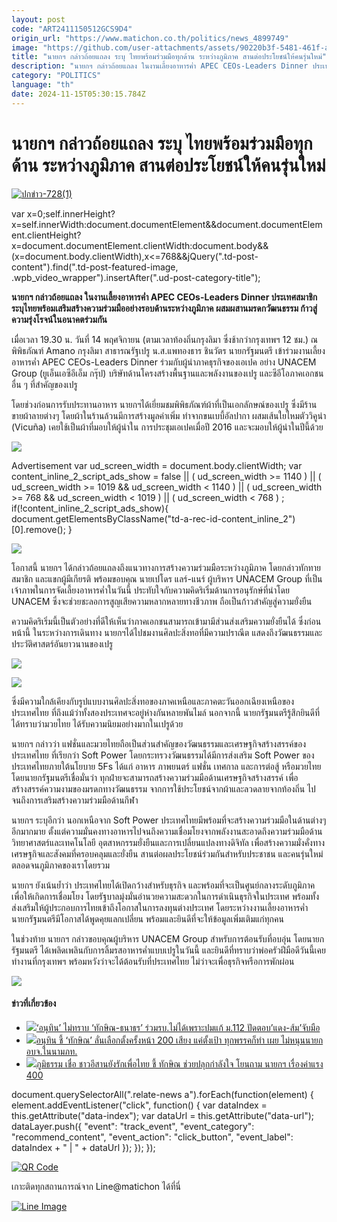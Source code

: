 ```yaml
---
layout: post
code: "ART2411150512GCS9D4"
origin_url: "https://www.matichon.co.th/politics/news_4899749"
image: "https://github.com/user-attachments/assets/90220b3f-5481-461f-aa2e-598ecacf61bd"
title: "นายกฯ กล่าวถ้อยแถลง ระบุ ไทยพร้อมร่วมมือทุกด้าน ระหว่างภูมิภาค สานต่อประโยชน์ให้คนรุ่นใหม่"
description: "นายกฯ กล่าวถ้อยแถลง ในงานเลี้ยงอาหารค่ำ APEC CEOs-Leaders Dinner ประเทศสมาชิก ระบุไทยพร้อมเสริมสร้างความร่วมมืออย่างรอบด้านระหว่างภูมิภาค ผสมผสานมรดกวัฒนธรรม"
category: "POLITICS"
language: "th"
date: 2024-11-15T05:30:15.784Z
---
```


# นายกฯ กล่าวถ้อยแถลง ระบุ ไทยพร้อมร่วมมือทุกด้าน ระหว่างภูมิภาค สานต่อประโยชน์ให้คนรุ่นใหม่

[![](https://www.matichon.co.th/wp-content/uploads/2024/11/ปกข่าว-7281-113.jpg "ปกข่าว-728(1)")](https://www.matichon.co.th/wp-content/uploads/2024/11/ปกข่าว-7281-113.jpg)

var x=0;self.innerHeight?x=self.innerWidth:document.documentElement&&document.documentElement.clientHeight?x=document.documentElement.clientWidth:document.body&&(x=document.body.clientWidth),x<=768&&jQuery(".td-post-content").find(".td-post-featured-image, .wpb\_video\_wrapper").insertAfter(".ud-post-category-title");

**นายกฯ กล่าวถ้อยแถลง ในงานเลี้ยงอาหารค่ำ APEC CEOs-Leaders Dinner ประเทศสมาชิก ระบุไทยพร้อมเสริมสร้างความร่วมมืออย่างรอบด้านระหว่างภูมิภาค ผสมผสานมรดกวัฒนธรรม ก้าวสู่ความรุ่งโรจน์ในอนาคตร่วมกัน**

เมื่อเวลา 19.30 น. วันที่ 14 พฤศจิกายน (ตามเวลาท้องถิ่นกรุงลิมา ซึ่งช้ากว่ากรุงเทพฯ 12 ชม.) ณ พิพิธภัณฑ์ Amano กรุงลิมา สาธารณรัฐเปรู น.ส.แพทองธาร ชินวัตร นายกรัฐมนตรี เข้าร่วมงานเลี้ยงอาหารค่ำ APEC CEOs-Leaders Dinner ร่วมกับผู้นำภาคธุรกิจของเอเปค อย่าง UNACEM Group (ยูเอ็นเอซีอีเอ็ม กรุ๊ป) บริษัทด้านโครงสร้างพื้นฐานและพลังงานของเปรู และซีอีโอภาคเอกชนอื่น ๆ ที่สำคัญของเปรู

โดยช่วงก่อนการรับประทานอาหาร นายกฯได้เยี่ยมชมพิพิธภัณฑ์ผ้าที่เป็นเอกลักษณ์ของเปรู ซึ่งมีร้านขายผ้าลายต่างๆ โดยผ้าในร้านล้วนมีการสร้างมูลค่าเพิ่ม ทำจากขนเบบี้อัลปากา ผสมเส้นใยไหมตัววิคูน่า (Vicuña) เคยใช้เป็นผ้าที่มอบให้ผู้นำใน การประชุมเอเปคเมื่อปี 2016 และจะมอบให้ผู้นำในปีนี้ด้วย

![](https://www.matichon.co.th/wp-content/uploads/2024/11/S__199524469.jpg)

Advertisement var ud\_screen\_width = document.body.clientWidth; var content\_inline\_2\_script\_ads\_show = false || ( ud\_screen\_width >= 1140 ) || ( ud\_screen\_width >= 1019 && ud\_screen\_width < 1140 ) || ( ud\_screen\_width >= 768 && ud\_screen\_width < 1019 ) || ( ud\_screen\_width < 768 ) ; if(!content\_inline\_2\_script\_ads\_show){ document.getElementsByClassName("td-a-rec-id-content\_inline\_2")\[0\].remove(); }

![](https://www.matichon.co.th/wp-content/uploads/2024/11/S__199524472.jpg)

โอกาสนี้ นายกฯ ได้กล่าวถ้อยแถลงถึงแนวทางการสร้างความร่วมมือระหว่างภูมิภาค โดยกล่าวทักทายสมาชิก และแขกผู้มีเกียรติ พร้อมขอบคุณ นายเปโดร แลร์-แนร์ ผู้บริหาร UNACEM Group ที่เป็นเจ้าภาพในการจัดเลี้ยงอาหารค่ำในวันนี้ ประทับใจกับความคิดริเริ่มด้านการอนุรักษ์ที่นำโดย UNACEM ซึ่งจะช่วยชะลอการสูญเสียความหลากหลายทางชีวภาพ ถือเป็นก้าวสำคัญสู่ความยั่งยืน

ความคิดริเริ่มนี้เป็นตัวอย่างที่ดีให้เห็นว่าภาคเอกชนสามารถเข้ามามีส่วนส่งเสริมความยั่งยืนได้ ซึ่งก่อนหน้านี้ ในระหว่างการเดินทาง นายกฯได้ไปชมงานศิลปะสิ่งทอที่มีความปราณีต แสดงถึงวัฒนธรรมและประวัติศาสตร์อันยาวนานของเปรู

![](https://www.matichon.co.th/wp-content/uploads/2024/11/S__199524471.jpg)

![](https://www.matichon.co.th/wp-content/uploads/2024/11/S__199524474.jpg)

ซึ่งมีความใกล้เคียงกับรูปแบบงานศิลปะสิ่งทอของภาคเหนือและภาคตะวันออกเฉียงเหนือของประเทศไทย ที่ถึงแม้ว่าทั้งสองประเทศจะอยู่ห่างกันหลายพันไมล์ นอกจากนี้ นายกรัฐมนตรีรู้สึกยินดีที่ได้ทราบว่ามวยไทย ได้รับความนิยมอย่างมากในเปรูด้วย

นายกฯ กล่าวว่า แฟชั่นและมวยไทยถือเป็นส่วนสำคัญของวัฒนธรรมและเศรษฐกิจสร้างสรรค์ของประเทศไทย ที่เรียกว่า Soft Power โดยกระทรวงวัฒนธรรมได้มีการส่งเสริม Soft Power ของประเทศไทยภายใต้นโยบาย 5Fs ได้แก่ อาหาร ภาพยนตร์ แฟชั่น เทศกาล และการต่อสู้ หรือมวยไทย โดยนายกรัฐมนตรีเชื่อมั่นว่า ทุกฝ่ายจะสามารถสร้างความร่วมมือด้านเศรษฐกิจสร้างสรรค์ เพื่อสร้างสรรค์ความงามของมรดกทางวัฒนธรรม จากการใช้ประโยชน์จากผ้าและลวดลายจากท้องถิ่น ไปจนถึงการเสริมสร้างความร่วมมือด้านกีฬา

นายกฯ ระบุอีกว่า นอกเหนือจาก Soft Power ประเทศไทยมีพร้อมที่จะสร้างความร่วมมือในด้านต่างๆอีกมากมาย ตั้งแต่ความมั่นคงทางอาหารไปจนถึงความเชื่อมโยงจากพลังงานสะอาดถึงความร่วมมือด้าน วิทยาศาสตร์และเทคโนโลยี อุตสาหกรรมยั่งยืนและการเปลี่ยนแปลงทางดิจิทัล เพื่อสร้างความมั่งคั่งทางเศรษฐกิจและสังคมที่ครอบคลุมและยั่งยืน สานต่อผลประโยชน์ร่วมกันสำหรับประชาชน และคนรุ่นใหม่ ตลอดจนภูมิภาคของเราโดยรวม

นายกฯ ยังเน้นย้ำว่า ประเทศไทยได้เปิดกว้างสำหรับธุรกิจ และพร้อมที่จะเป็นศูนย์กลางระดับภูมิภาค เพื่อให้เกิดการเชื่อมโยง โดยรัฐบาลมุ่งมั่นอำนวยความสะดวกในการดำเนินธุรกิจในประเทศ พร้อมทั้งส่งเสริมให้ผู้ประกอบการไทยเข้าถึงโอกาสในการลงทุนต่างประเทศ โดยระหว่างงานเลี้ยงอาหารค่ำ นายกรัฐมนตรีมีโอกาสได้พูดคุยแลกเปลี่ยน พร้อมและยินดีที่จะให้ข้อมูลเพิ่มเติมแก่ทุกคน

ในช่วงท้าย นายกฯ กล่าวขอบคุณผู้บริหาร UNACEM Group สำหรับการต้อนรับที่อบอุ่น โดยนายกรัฐมนตรี ได้เพลิดเพลินกับการลิ้มรสอาหารค่ำแบบเปรูในวันนี้ และยินดีที่ทราบว่าพ่อครัวฝีมือดีวันนี้เคยทำงานที่กรุงเทพฯ พร้อมหวังว่าจะได้ต้อนรับที่ประเทศไทย ไม่ว่าจะเพื่อธุรกิจหรือการพักผ่อน

![](https://www.matichon.co.th/wp-content/uploads/2024/11/S__199524475.jpg)

#### ข่าวที่เกี่ยวข้อง

*   [![](https://www.matichon.co.th/wp-content/uploads/2024/11/5-32.jpg)‘อนุทิน’ ไม่ทราบ ‘ทักษิณ-ธนาธร’ ร่วมรบ.ไม่ได้เพราะปมแก้ ม.112 ปัดตอบ’แดง-ส้ม’จับมือ](https://www.matichon.co.th/politics/news_4899824)
*   [![](https://www.matichon.co.th/wp-content/uploads/2024/11/728-200.jpg)อนุทิน ชี้ ‘ทักษิณ’ ลั่นเลือกตั้งครั้งหน้า 200 เสียง แค่ตั้งเป้า ทุกพรรคก็ทํา เผย ไม่หนุนนายกอบจ.ในนามภท.](https://www.matichon.co.th/politics/news_4899782)
*   [![](https://www.matichon.co.th/wp-content/uploads/2024/11/404024.jpg)ภูมิธรรม เชื่อ ชาวอีสานยังรักเพื่อไทย ชี้ ทักษิณ ช่วยปลุกกำลังใจ โยนถาม นายกฯ เรื่องค่าแรง 400](https://www.matichon.co.th/politics/news_4899722)

document.querySelectorAll(".relate-news a").forEach(function(element) { element.addEventListener("click", function() { var dataIndex = this.getAttribute("data-index"); var dataUrl = this.getAttribute("data-url"); dataLayer.push({ "event": "track\_event", "event\_category": "recommend\_content", "event\_action": "click\_button", "event\_label": dataIndex + " | " + dataUrl }); }); });

[![QR Code](https://www.matichon.co.th/wp-content/uploads/2023/07/wob1371z.jpg)](https://lin.ee/ht0nDxX)

เกาะติดทุกสถานการณ์จาก Line@matichon ได้ที่นี่

[![Line Image](https://www.matichon.co.th/wp-content/uploads/2023/07/th.png)](https://lin.ee/ht0nDxX)